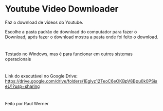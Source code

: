 # Youtube Video Downloader
Faz o download de vídeos do Youtube.  

Escolhe a pasta padrão de download do computador para fazer o Download, após fazer o download mostra a pasta onde foi feito o download.
#
Testado no Windows, mas é para funcionar em outros sistemas operacionais
#
Link do executável no Google Drive: https://drive.google.com/drive/folders/1Eglyz12TeoC6eOKBpV8Bpu0k0PSiaeU1?usp=sharing
#
Feito por Raul Werner
